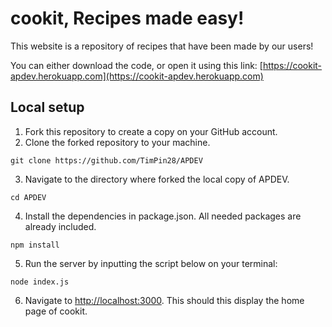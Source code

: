 # cookit, Recipes made easy!

This website is a repository of recipes that have been made by our users!

You can either download the code, or open it using this link: [https://cookit-apdev.herokuapp.com](https://cookit-apdev.herokuapp.com)

## Local setup
1. Fork this repository to create a copy on your GitHub account.
2. Clone the forked repository to your machine.
  ```shell
  git clone https://github.com/TimPin28/APDEV
  ```
3. Navigate to the directory where forked the local copy of APDEV.
  ```shell
  cd APDEV
  ```
4. Install the dependencies in package.json. All needed packages are already included.
  ```shell
  npm install
  ```
5. Run the server by inputting the script below on your terminal:
  ```shell
  node index.js
  ```
6. Navigate to [http://localhost:3000](http://localhost:3000). This should this display the home page of cookit.

<!-- Navigate to [http://localhost:9090/register](http://localhost:9090/register). You should see the registration page.
  ![alt text](screens/registration-screen.png "Registration page") -->
